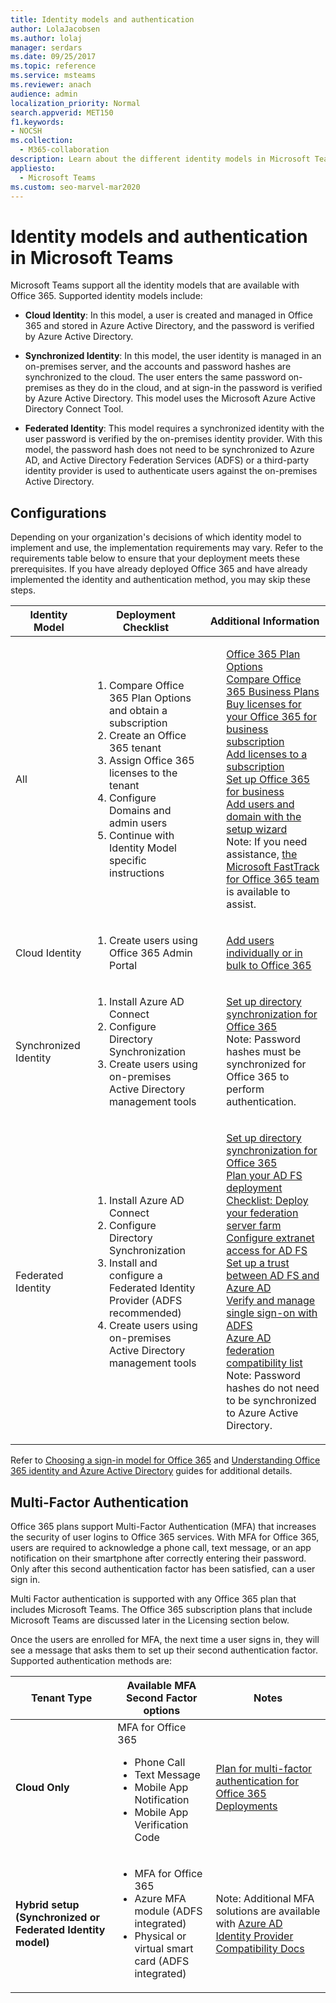 ```yaml
---
title: Identity models and authentication
author: LolaJacobsen
ms.author: lolaj
manager: serdars
ms.date: 09/25/2017
ms.topic: reference
ms.service: msteams
ms.reviewer: anach
audience: admin
localization_priority: Normal
search.appverid: MET150
f1.keywords:
- NOCSH
ms.collection: 
  - M365-collaboration
description: Learn about the different identity models in Microsoft Teams such as Cloud, Synchronized, and Federated. Also learn about multi-factor authentication.
appliesto: 
  - Microsoft Teams
ms.custom: seo-marvel-mar2020
---
```


Identity models and authentication in Microsoft Teams
==========================================

Microsoft Teams support all the identity models that are available with Office 365. Supported identity models include:

-   **Cloud Identity**: In this model, a user is created and managed in Office 365 and stored in Azure Active Directory, and the password is verified by Azure Active Directory.

-   **Synchronized Identity**: In this model, the user identity is managed in an on-premises server, and the accounts and password hashes are synchronized to the cloud. The user enters the same password on-premises as they do in the cloud, and at sign-in the password is verified by Azure Active Directory. This model uses the Microsoft Azure Active Directory Connect Tool.

-   **Federated Identity**: This model requires a synchronized identity with the user password is verified by the on-premises identity provider. With this model, the password hash does not need to be synchronized to Azure AD, and Active Directory Federation Services (ADFS) or a third-party identity provider is used to authenticate users against the on-premises Active Directory.

Configurations
--------------

Depending on your organization's decisions of which identity model to implement and use, the implementation requirements may vary. Refer to the requirements table below to ensure that your deployment meets these prerequisites. If you have already deployed Office 365 and have already implemented the identity and authentication method, you may skip these steps.


|Identity Model |Deployment Checklist  |Additional Information  |
|---------|---------|---------|
|All     |<ol type="1"><li>Compare Office 365 Plan Options and obtain a subscription</li><li>Create an Office 365 tenant</li><li>Assign Office 365 licenses to the tenant</li><li>Configure Domains and admin users</li><li>Continue with Identity Model specific instructions</li></ol>          |<ul style="list-style-type:none"><li>[Office 365 Plan Options](https://technet.microsoft.com/library/office-365-plan-options.aspx)</li><li>[Compare Office 365 Business Plans](https://go.microsoft.com/fwlink/?linkid=854617)</li><li>[Buy licenses for your Office 365 for business subscription](https://support.office.com/article/Buy-licenses-for-your-Office-365-for-business-subscription-36081d8d-b3fa-4948-8c34-e217bba825e1)</li><li>[Add licenses to a subscription](https://support.office.com/article/Add-licenses-to-a-subscription-paid-for-using-a-product-key-4fb4bd7e-3920-4ce0-98fb-0c06e3fedf53)</li><li>[Set up Office 365 for business](https://support.office.com/Article/set-up-Office-365-for-business-6a3a29a0-e616-4713-99d1-15eda62d04fa)</li><li>[Add users and domain with the setup wizard](https://support.office.com/article/Add-users-and-domain-with-the-setup-wizard-6383f56d-3d09-4dcb-9b41-b5f5a5efd611)</li><li>Note: If you need assistance, [the Microsoft FastTrack for Office 365 team](https://go.microsoft.com/fwlink/?linkid=854618) is available to assist.</li></ul>          |
|Cloud Identity     |<ol type="1"><li>Create users using Office 365 Admin Portal</li></ol>           |<ul style="list-style-type:none"><li>[Add users individually or in bulk to Office 365](https://support.office.com/article/Add-users-individually-or-in-bulk-to-Office-365-Admin-Help-1970f7d6-03b5-442f-b385-5880b9c256ec)</li></ul>         |
|Synchronized Identity     |<ol type="1"><li>Install Azure AD Connect</li><li>Configure Directory Synchronization</li><li>Create users using on-premises Active Directory management tools</li></ol>         |<ul style="list-style-type:none"><li>[Set up directory synchronization for Office 365](https://support.office.com/article/Set-up-directory-synchronization-for-Office-365-1b3b5318-6977-42ed-b5c7-96fa74b08846)</li><li>Note: Password hashes must be synchronized for Office 365 to perform authentication.</li></ul>         |
|Federated Identity    |<ol type="1"><li>Install Azure AD Connect</li><li>Configure Directory Synchronization</li><li>Install and configure a Federated Identity Provider (ADFS recommended)</li><li>Create users using on-premises Active Directory management tools</li></ol>           |<ul style="list-style-type:none"><li>[Set up directory synchronization for Office 365](https://support.office.com/article/Set-up-directory-synchronization-for-Office-365-1b3b5318-6977-42ed-b5c7-96fa74b08846)</li><li>[Plan your AD FS deployment](https://go.microsoft.com/fwlink/?linkid=854619)</li><li>[Checklist: Deploy your federation server farm](https://go.microsoft.com/fwlink/?linkid=854620)</li><li>[Configure extranet access for AD FS](https://go.microsoft.com/fwlink/?linkid=854621)</li><li>[Set up a trust between AD FS and Azure AD](https://go.microsoft.com/fwlink/?linkid=854622)</li><li>[Verify and manage single sign-on with ADFS](https://go.microsoft.com/fwlink/?linkid=854624)</li><li>[Azure AD federation compatibility list](https://go.microsoft.com/fwlink/?linkid=854625)</li><li>Note: Password hashes do not need to be synchronized to Azure Active Directory.</li></ul>         |

Refer to [Choosing a sign-in model for Office 365](https://go.microsoft.com/fwlink/?linkid=854626) and [Understanding Office 365 identity and Azure Active Directory](https://support.office.com/article/Understanding-Office-365-identity-and-Azure-Active-Directory-06a189e7-5ec6-4af2-94bf-a22ea225a7a9) guides for additional details.

Multi-Factor Authentication
----------------------------

Office 365 plans support Multi-Factor Authentication (MFA) that increases the security of user logins to Office 365 services. With MFA for Office 365, users are required to acknowledge a phone call, text message, or an app notification on their smartphone after correctly entering their password. Only after this second authentication factor has been satisfied, can a user sign in.

Multi Factor authentication is supported with any Office 365 plan that includes Microsoft Teams. The Office 365 subscription plans that include Microsoft Teams are discussed later in the Licensing section below.

Once the users are enrolled for MFA, the next time a user signs in, they will see a message that asks them to set up their second authentication factor. Supported authentication methods are:


|Tenant Type  |Available MFA Second Factor options  |Notes  |
|---------|---------|---------|
|**Cloud Only**     |MFA for Office 365 <ul><li>Phone Call</li><li>Text Message</li><li>Mobile App Notification</li><li>Mobile App Verification Code</li></ul>        |[Plan for multi-factor authentication for Office 365 Deployments](https://support.office.com/article/Plan-for-multi-factor-authentication-for-Office-365-Deployments-043807b2-21db-4d5c-b430-c8a6dee0e6ba)         |
|**Hybrid setup (Synchronized or Federated Identity model)**     |<ul><li>MFA for Office 365</li><li>Azure MFA module (ADFS integrated)</li><li>Physical or virtual smart card (ADFS integrated)</li></ul>         |Note: Additional MFA solutions are available with [Azure AD Identity Provider Compatibility Docs](https://www.microsoft.com/download/details.aspx?id=56843)         |
